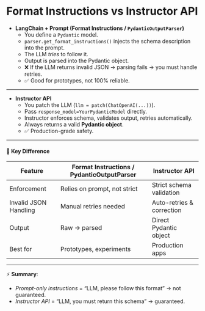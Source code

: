 # Format Instructions vs Instructor API

* **LangChain + Prompt (Format Instructions / `PydanticOutputParser`)**
  * You define a `Pydantic` model.
  * `parser.get_format_instructions()` injects the schema description into the prompt.
  * The LLM _tries_ to follow it.
  * Output is parsed into the Pydantic object.
  * ❌ If the LLM returns invalid JSON → parsing fails → you must handle retries.
  * ✅ Good for prototypes, not 100% reliable.

***

* **Instructor API**
  * You patch the LLM (`llm = patch(ChatOpenAI(...))`).
  * Pass `response_model=YourPydanticModel` directly.
  * Instructor enforces schema, validates output, retries automatically.
  * Always returns a valid **Pydantic object**.
  * ✅ Production-grade safety.

***

#### 🔑 Key Difference

| Feature               | Format Instructions / PydanticOutputParser | Instructor API            |
| --------------------- | ------------------------------------------ | ------------------------- |
| Enforcement           | Relies on prompt, not strict               | Strict schema validation  |
| Invalid JSON Handling | Manual retries needed                      | Auto-retries & correction |
| Output                | Raw → parsed                               | Direct Pydantic object    |
| Best for              | Prototypes, experiments                    | Production apps           |

***

⚡ **Summary**:

* _Prompt-only instructions_ = “LLM, please follow this format” → not guaranteed.
* _Instructor API_ = “LLM, you must return this schema” → guaranteed.

